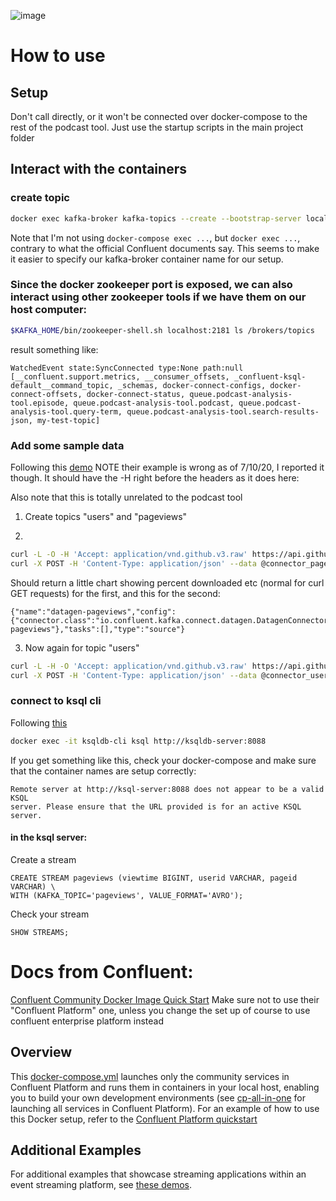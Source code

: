 ![image](../images/confluent-logo-300-2.png)

# How to use

## Setup
Don't call directly, or it won't be connected over docker-compose to the rest of the podcast tool.
Just use the startup scripts in the main project folder

## Interact with the containers

### create topic
```sh
docker exec kafka-broker kafka-topics --create --bootstrap-server localhost:9092 --replication-factor 1 --partitions 1 --topic my-test-topic
```
Note that I'm not using `docker-compose exec ...`, but `docker exec ...`, contrary to what the official Confluent documents say. This seems to make it easier to specify our kafka-broker container name for our setup.

### Since the docker zookeeper port is exposed, we can also interact using other zookeeper tools if we have them on our host computer:

```sh
$KAFKA_HOME/bin/zookeeper-shell.sh localhost:2181 ls /brokers/topics

```
 result something like:

```
WatchedEvent state:SyncConnected type:None path:null
[__confluent.support.metrics, __consumer_offsets, _confluent-ksql-default__command_topic, _schemas, docker-connect-configs, docker-connect-offsets, docker-connect-status, queue.podcast-analysis-tool.episode, queue.podcast-analysis-tool.podcast, queue.podcast-analysis-tool.query-term, queue.podcast-analysis-tool.search-results-json, my-test-topic]
```

### Add some sample data
Following this [demo](https://docs.confluent.io/current/quickstart/cos-docker-quickstart.html#step-3-install-a-ak-connector-and-generate-sample-data)
NOTE their example is wrong as of 7/10/20, I reported it though. It should have the -H right before the headers as it does here:

Also note that this is totally unrelated to the podcast tool

1) Create topics "users" and "pageviews"

2) 
```sh
curl -L -O -H 'Accept: application/vnd.github.v3.raw' https://api.github.com/repos/confluentinc/kafka-connect-datagen/contents/config/connector_pageviews_cos.config
curl -X POST -H 'Content-Type: application/json' --data @connector_pageviews_cos.config http://localhost:8083/connectors
```

Should return a little chart showing percent downloaded etc (normal for curl GET requests) for the first, and this for the second: 

```
{"name":"datagen-pageviews","config":{"connector.class":"io.confluent.kafka.connect.datagen.DatagenConnector","key.converter":"org.apache.kafka.connect.storage.StringConverter","kafka.topic":"pageviews","quickstart":"pageviews","max.interval":"100","iterations":"10000000","tasks.max":"1","name":"datagen-pageviews"},"tasks":[],"type":"source"}
```

3) Now again for topic "users"
```sh
curl -L -H -O 'Accept: application/vnd.github.v3.raw' https://api.github.com/repos/confluentinc/kafka-connect-datagen/contents/config/connector_users_cos.config
curl -X POST -H 'Content-Type: application/json' --data @connector_users_cos.config http://localhost:8083/connectors
```

### connect to ksql cli
Following [this](https://docs.confluent.io/current/quickstart/cos-docker-quickstart.html#step-4-create-and-write-to-a-stream-and-table-using-ksqldb)

```sh
docker exec -it ksqldb-cli ksql http://ksqldb-server:8088
```
If you get something like this, check your docker-compose and make sure that the container names are setup correctly:
```
Remote server at http://ksql-server:8088 does not appear to be a valid KSQL
server. Please ensure that the URL provided is for an active KSQL server.
```

#### in the ksql server:
Create a stream
```
CREATE STREAM pageviews (viewtime BIGINT, userid VARCHAR, pageid VARCHAR) \
WITH (KAFKA_TOPIC='pageviews', VALUE_FORMAT='AVRO');
```

Check your stream
```
SHOW STREAMS;
```


# Docs from Confluent:

[Confluent Community Docker Image Quick Start](https://docs.confluent.io/current/quickstart/cos-docker-quickstart.html)
Make sure not to use their "Confluent Platform" one, unless you change the set up of course to use confluent enterprise platform instead

## Overview

This [docker-compose.yml](docker-compose.yml) launches only the community services in Confluent Platform and runs them in containers in your local host, enabling you to build your own development environments (see [cp-all-in-one](../cp-all-in-one/docker-compose.yml) for launching all services in Confluent Platform).
For an example of how to use this Docker setup, refer to the [Confluent Platform quickstart](https://docs.confluent.io/current/quickstart/index.html?utm_source=github&utm_medium=demo&utm_campaign=ch.cp-all-in-one_type.community_content.cp-all-in-one-community)


## Additional Examples

For additional examples that showcase streaming applications within an event streaming platform, see [these demos](https://github.com/confluentinc/examples).


